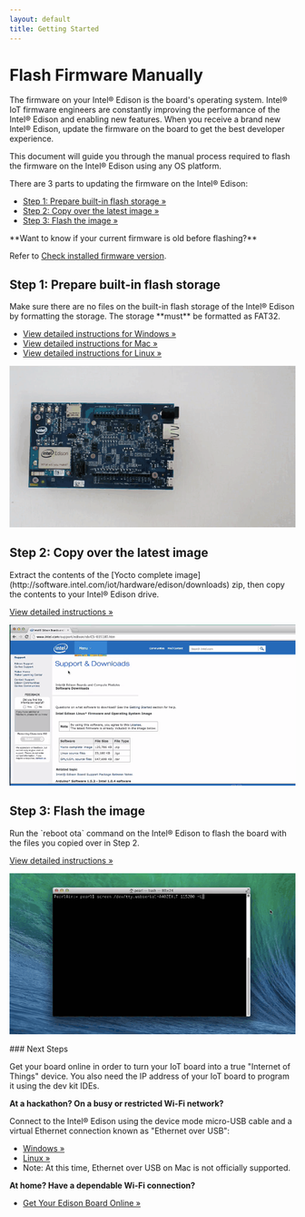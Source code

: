 ```yaml
---
layout: default
title: Getting Started
---
```


# Flash Firmware Manually

The firmware on your Intel® Edison is the board's operating system. Intel® IoT firmware engineers are constantly improving the performance of the Intel® Edison and enabling new features. When you receive a brand new Intel® Edison, update the firmware on the board to get the best developer experience.

This document will guide you through the manual process required to flash the firmware on the Intel® Edison using any OS platform.

<div id="toc" class="box" markdown="1">
There are 3 parts to updating the firmware on the Intel® Edison:

* [Step 1: Prepare built-in flash storage »](#step-1-prepare-built-in-flash-storage)
* [Step 2: Copy over the latest image »](#step-2-copy-over-the-latest-image)
* [Step 3: Flash the image »](#step-3-flash-the-image)
</div>

<div class="callout info" markdown="1">
**Want to know if your current firmware is old before flashing?**

Refer to [Check installed firmware version](check_firmware_version.html).
</div>

<!-- <div id="related-videos" class="callout video">
[How to Flash Firmware Manually on the Intel® Edison (preview)](https://drive.google.com/open?id=0B2ywC78pxngCWkNUT3dkWklBdDg&authuser=0)
</div> -->

## Step 1: Prepare built-in flash storage

<div class="tldr" markdown="1">
Make sure there are no files on the built-in flash storage of the Intel® Edison by formatting the storage. The storage **must** be formatted as FAT32.

* [View detailed instructions for Windows »](details-format_storage-windows.html)
* [View detailed instructions for Mac »](details-format_storage-mac.html)
* [View detailed instructions for Linux »](details-format_storage-linux.html)
</div>

![Animated gif: formatting the Edison flash storage](images/format_storage-windows-animated.gif)

## Step 2: Copy over the latest image

<div class="tldr" markdown="1">
Extract the contents of the [Yocto complete image](http://software.intel.com/iot/hardware/edison/downloads) zip, then copy the contents to your Intel® Edison drive. 

[View detailed instructions »](details-copy_image_files.html)
</div>

[![Animated gif: copying images files to flash storage](images/copy_image_files-animated.gif)](details-copy_image_files.html)


## Step 3: Flash the image

<div class="tldr" markdown="1">
Run the `reboot ota` command on the Intel® Edison to flash the board with the files you copied over in Step 2. 

[View detailed instructions »](details-reboot_ota.html)
</div>

[![Animated gif: flashing the Intel® Edison](images/reboot_ota-animated.gif)](details-reboot_ota.html)

<div id="next-steps" class="note" markdown="1">
### Next Steps

Get your board online in order to turn your IoT board into a true "Internet of Things" device. You also need the IP address of your IoT board to program it using the dev kit IDEs.

**At a hackathon? On a busy or restricted Wi-Fi network?**

Connect to the Intel® Edison using the device mode micro-USB cable and a virtual Ethernet connection known as "Ethernet over USB":

* [Windows »](/docs/connectivity/ethernet_over_usb/windows/connect.html)
* [Linux »](/docs/connectivity/ethernet_over_usb/linux/connect.html)
* Note: At this time, Ethernet over USB on Mac is not officially supported.

**At home? Have a dependable Wi-Fi connection?**

* [Get Your Edison Board Online »](/docs/connectivity/wifi/connect.html)
</div>
